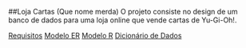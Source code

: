 ##Loja Cartas (Que nome merda)
O projeto consiste no design de um banco de dados para uma loja online que vende cartas de Yu-Gi-Oh!.

[Requisitos](docs/REQUISITOS.md)
[Modelo ER](docs/MODELO_ER.md)
[Modelo R](docs/MODELO_R.md)
[Dicionário de Dados](docs/DICIONARIO_DADOS.md)
